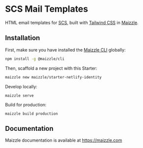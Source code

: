 # SCS Mail Templates

HTML email templates for [SCS](https://www.scs.com/), built with [Tailwind CSS](https://tailwindcss.com/) in [Maizzle](https://maizzle.com).

## Installation

First, make sure you have installed the [Maizzle CLI](https://maizzle.com/docs/installation/#install-the-cli-globally) globally:

```sh
npm install -g @maizzle/cli
```

Then, scaffold a new project with this Starter:

```sh
maizzle new maizzle/starter-netlify-identity
```

Develop locally:

```
maizzle serve
```

Build for production:

```
maizzle build production
```

## Documentation

Maizzle documentation is available at https://maizzle.com
